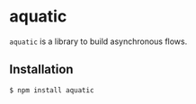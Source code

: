 # aquatic

`aquatic` is a library to build asynchronous flows.

## Installation

```bash
$ npm install aquatic
```
